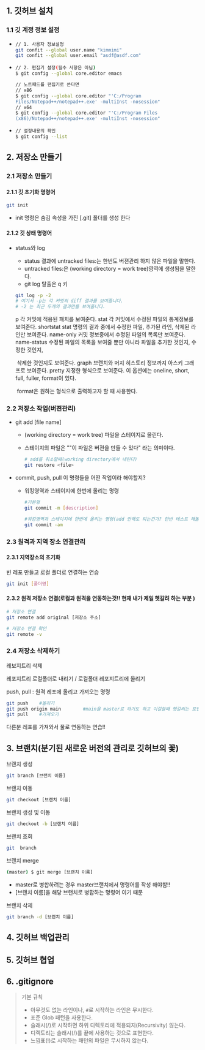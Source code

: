 ## 1. 깃허브 설치

### 1.1 깃 계정 정보 설정

 - ```bash
   // 1. 사용자 정보설정
   git confit --global user.name "kimmimi"
   git confit --global user.email "asdf@asdf.com"
   ```
   
- ```bash
  // 2. 편집기 설정(필수 사항은 아님)
  $ git config --global core.editor emacs
  
  // 노트패드를 편집기로 쓴다면
  // x86
  $ git config --global core.editor "'C:/Program
  Files/Notepad++/notepad++.exe' -multiInst -nosession"
  // x64
  $ git config --global core.editor "'C:/Program Files
  (x86)/Notepad++/notepad++.exe' -multiInst -nosession"
  ```

  

- ``` bash
  // 설정내용의 확인
  $ git config --list
  ```

  

## 2. 저장소 만들기

### 2.1 저장소 만들기

#### 2.1.1 깃 초기화 명령어

```bash
git init
```

- init 명령은 숨김 속성을 가진  [.git] 폴더를 생성 한다

#### 2.1.2 깃 상태 명령어

- status와 log
  - status 결과에 untracked files:는 한번도 버젼관리 하지 않은 파일을 말한다.
  - untracked files:은 (working directory = work tree)영역에 생성됨을 말한다.
  - git log 탈출은 q 키
  
  ```bash
  git log -p -2
  # 여기서 -p는 각 커밋의 diff 결과를 보여줍니다.
  # -2 는 최근 두개의 결과만를 보여줍니다.
  ```
  
  p		각 커밋에 적용된 패치를 보여준다.
  stat		각 커밋에서 수정된 파일의 통계정보를 보여준다.
  shortstat	stat 명령의 결과 중에서 수정한 파일, 추가된 라인, 삭제된 라인만 보여준다.
  name-only	커밋 정보중에서 수정된 파일의 목록만 보여준다.
  name-status	수정된 파일의 목록을 보여줄 뿐만 아니라 파일을 추가한 것인지, 수정한 것인지, 
  
  ​							삭제한 것인지도 보여준다.
  graph		브랜치와 머지 히스토리 정보까지 아스키 그래프로 보여준다.
  pretty		지정한 형식으로 보여준다. 이 옵션에는 oneline, short, full, fuller, format이 있다. 
  
  ​					format은 원하는 형식으로 출력하고자 할 때 사용한다.

### 2.2 저장소 작업(버젼관리)

- git add [file name]
  - (working directory = work tree) 파일을 스테이지로 올린다.
  
  - 스테이지의 파일은 ""이 파일은 버젼을 만들 수 있다" 라는 의미이다.
  
    ```bash
    # add를 취소할때(working directory에서 내린다)
    git restore <file>
    ```
  
    
  
- commit, push, pull 이 명령들을 어떤 작업이라 해야할지?

  - 워킹영역과 스테이지에 한번에 올리는 명령

    ```bash
    #기본형
    git commit -m [description]
    
    #워킹영역과 스테이지에 한번에 올리는 명령(add 안해도 되는건가? 한번 테스트 해볼것!!)
    git commit -am
    ```

    

### 2.3 원격과 지역 장소 연결관리

#### 	2.3.1 지역장소의 초기화

빈 레포 만들고 로컬 폴더로 연결하는 연습

```bash 
git init [폴더명]
```

#### 	2.3.2 원격 저장소 연결(로컬과 원격을 연동하는것!! 현재 내가 제일 헷갈려 하는 부분 )

```bash
# 저장소 연결
git remote add original [저장소 주소]

# 저장소 연결 확인
git remote -v
```



### 2.4 저장소 삭제하기

레보지트리 삭제

레포지트리 로컬폴더로 내리기 / 로컬폴더 레포지트리에 올리기

push, pull : 원격 레포에 올리고 가져오는 명령

```bash
git push	#올리기
git push origin main		#main을 master로 하기도 하고 이걸쓸때 헷갈리는 포인트-확인할것!!
git pull	#가져오기
```

다른분 레포를 가져와서 풀로 연동하는 연습!!

## 3. 브랜치(분기된 새로운 버전의 관리로 깃허브의 꽃)

브랜치 생성

```bash
git branch [브랜치 이름]
```

브랜치 이동

```bash
git checkout [브랜치 이름]
```

브랜치 생성 및 이동

```bash
git checkout -b [브랜치 이름]
```

브랜치 조회

```bash
git  branch
```

브랜치 merge

```bash
(master) $ git merge [브랜치 이름]
```

- master로 병합하려는 경우 master브랜치에서 명령어를 작성 해야함!!
- [브랜치 이름]을 해당 브랜치로 병합하는 명령어 이기 때문

브랜치 삭제

```bash
git branch -d [브랜치 이름]
```



## 4. 깃허브 백업관리

## 5. 깃허브 협업

## 6.  .gitignore

> 기본 규칙
>
>  - 아무것도 없는 라인이나, `#`로 시작하는 라인은 무시한다.
> - 표준 Glob 패턴을 사용한다.
> - 슬래시(/)로 시작하면 하위 디렉토리에 적용되지(Recursivity) 않는다.
> - 디렉토리는 슬래시(/)를 끝에 사용하는 것으로 표현한다.
> - 느낌표(!)로 시작하는 패턴의 파일은 무시하지 않는다.







